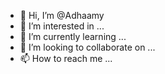 - 👋 Hi, I’m @Adhaamy
- 👀 I’m interested in ...
- 🌱 I’m currently learning ...
- 💞️ I’m looking to collaborate on ...
- 📫 How to reach me ...

<!---
Adhaamy/Adhaamy is a ✨ special ✨ repository because its `README.md` (this file) appears on your GitHub profile.
You can click the Preview link to take a look at your changes.
--->

